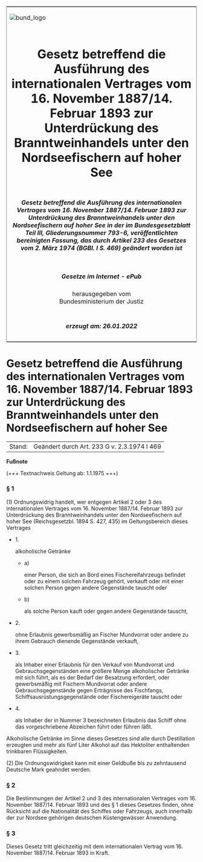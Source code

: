 <span id="DECKBLATT.html"></span>

<table border="0" frame="border" width="100%">

<tr valign="top">

<td align="left">

![bund\_logo](BfJ_2021_Web_de_de.gif)

</td>

<td align="right">

 

</td>

</tr>

<tr align="center" valign="middle">

<td colspan="2">

# Gesetz betreffend die Ausführung des internationalen Vertrages vom 16. November 1887/14. Februar 1893 zur Unterdrückung des Branntweinhandels unter den Nordseefischern auf hoher See

</td>

</tr>

<tr align="center" valign="middle">

<td colspan="2">

##### Gesetz betreffend die Ausführung des internationalen Vertrages vom 16. November 1887/14. Februar 1893 zur Unterdrückung des Branntweinhandels unter den Nordseefischern auf hoher See in der im Bundesgesetzblatt Teil III, Gliederungsnummer 793-6, veröffentlichten bereinigten Fassung, das durch Artikel 233 des Gesetzes vom 2. März 1974 (BGBl. I S. 469) geändert worden ist

</td>

</tr>

<tr align="center" valign="middle">

<td colspan="2">

  
  

##### Gesetze im Internet - ePub  
  
herausgegeben vom  
Bundesministerium der Justiz

</td>

</tr>

<tr align="center" valign="bottom">

<td colspan="2">

  
  

##### erzeugt am: 26.01.2022

</td>

</tr>

</table>

<span id="BJNR001510894.html"></span>

# Gesetz betreffend die Ausführung des internationalen Vertrages vom 16. November 1887/14. Februar 1893 zur Unterdrückung des Branntweinhandels unter den Nordseefischern auf hoher See

<div>

<div class="jnhtml">

|        |                                             |
| ------ | ------------------------------------------- |
| Stand: | Geändert durch Art. 233 G v. 2.3.1974 I 469 |

</div>

</div>

<div>

  
**Fußnote**

<div class="jnhtml">

<div>

<div class="jurAbsatz">

(+++ Textnachweis Geltung ab: 1.1.1975 +++)

</div>

</div>

</div>

</div>

<span id="BJNR001510894BJNE000100328.html"></span>

### § 1  

<div>

<div class="jnhtml">

<div>

<div class="jurAbsatz">

(1) Ordnungswidrig handelt, wer entgegen Artikel 2 oder 3 des
internationalen Vertrages vom 16. November 1887/14. Februar 1893 zur
Unterdrückung des Branntweinhandels unter den Nordseefischern auf hoher
See (Reichsgesetzbl. 1894 S. 427, 435) im Geltungsbereich dieses
Vertrages

  - 1\.
    
    <div style="">
    
    alkoholische Getränke
    
      - a)
        
        <div style="">
        
        einer Person, die sich an Bord eines Fischereifahrzeugs befindet
        oder zu einem solchen Fahrzeug gehört, verkauft oder mit einer
        solchen Person gegen andere Gegenstände tauscht oder
        
        </div>
    
      - b)
        
        <div style="">
        
        als solche Person kauft oder gegen andere Gegenstände tauscht,
        
        </div>
    
    </div>

  - 2\.
    
    <div style="">
    
    ohne Erlaubnis gewerbsmäßig an Fischer Mundvorrat oder andere zu
    ihrem Gebrauch dienende Gegenstände verkauft,
    
    </div>

  - 3\.
    
    <div style="">
    
    als Inhaber einer Erlaubnis für den Verkauf von Mundvorrat und
    Gebrauchsgegenständen eine größere Menge alkoholischer Getränke mit
    sich führt, als es der Bedarf der Besatzung erfordert, oder
    gewerbsmäßig mit Fischern Mundvorrat oder andere
    Gebrauchsgegenstände gegen Erträgnisse des Fischfangs,
    Schiffsausrüstungsgegenstände oder Fischereigeräte tauscht oder
    
    </div>

  - 4\.
    
    <div style="">
    
    als Inhaber der in Nummer 3 bezeichneten Erlaubnis das Schiff ohne
    das vorgeschriebene Abzeichen führt oder führen läßt.
    
    </div>

Alkoholische Getränke im Sinne dieses Gesetzes sind alle durch
Destillation erzeugten und mehr als fünf Liter Alkohol auf das
Hektoliter enthaltenden trinkbaren Flüssigkeiten.

</div>

<div class="jurAbsatz">

(2) Die Ordnungswidrigkeit kann mit einer Geldbuße bis zu zehntausend
Deutsche Mark geahndet werden.

</div>

</div>

</div>

</div>

<span id="BJNR001510894BJNE000200328.html"></span>

### § 2  

<div>

<div class="jnhtml">

<div>

<div class="jurAbsatz">

Die Bestimmungen der Artikel 2 und 3 des internationalen Vertrages vom
16. November 1887/14. Februar 1893 und des § 1 dieses Gesetzes finden,
ohne Rücksicht auf die Nationalität des Schiffes oder Fahrzeugs, auch
innerhalb der zur Nordsee gehörigen deutschen Küstengewässer Anwendung.

</div>

</div>

</div>

</div>

<span id="BJNR001510894BJNE000300328.html"></span>

### § 3  

<div>

<div class="jnhtml">

<div>

<div class="jurAbsatz">

Dieses Gesetz tritt gleichzeitig mit dem internationalen Vertrag vom 16.
November 1887/14. Februar 1893 in Kraft.

</div>

</div>

</div>

</div>
